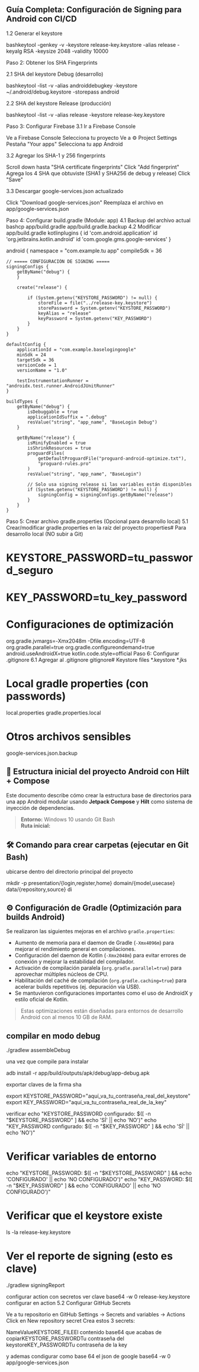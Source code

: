 ## Guía Completa: Configuración de Signing para Android con CI/CD

1.2 Generar el keystore

bashkeytool -genkey -v -keystore release-key.keystore -alias release -keyalg RSA -keysize 2048 -validity 10000

Paso 2: Obtener los SHA Fingerprints

2.1 SHA del keystore Debug (desarrollo)

bashkeytool -list -v -alias androiddebugkey -keystore ~/.android/debug.keystore -storepass android

2.2 SHA del keystore Release (producción)

bashkeytool -list -v -alias release -keystore release-key.keystore

Paso 3: Configurar Firebase
3.1 Ir a Firebase Console

Ve a Firebase Console
Selecciona tu proyecto
Ve a ⚙️ Project Settings
Pestaña "Your apps"
Selecciona tu app Android

3.2 Agregar los SHA-1 y 256 fingerprints

Scroll down hasta "SHA certificate fingerprints"
Click "Add fingerprint"
Agrega los 4 SHA que obtuviste (SHA1 y SHA256 de debug y release)
Click "Save"

3.3 Descargar google-services.json actualizado

Click "Download google-services.json"
Reemplaza el archivo en app/google-services.json

Paso 4: Configurar build.gradle (Module: app)
4.1 Backup del archivo actual
bashcp app/build.gradle app/build.gradle.backup
4.2 Modificar app/build.gradle
kotlinplugins {
id 'com.android.application'
id 'org.jetbrains.kotlin.android'
id 'com.google.gms.google-services'
}

android {
namespace = "com.example.tu app"
compileSdk = 36

    // ===== CONFIGURACIÓN DE SIGNING =====
    signingConfigs {
        getByName("debug") {
        }

        create("release") {
        
            if (System.getenv("KEYSTORE_PASSWORD") != null) {
                storeFile = file("../release-key.keystore")
                storePassword = System.getenv("KEYSTORE_PASSWORD")
                keyAlias = "release"
                keyPassword = System.getenv("KEY_PASSWORD")
            }
        }
    }

    defaultConfig {
        applicationId = "com.example.baselogingoogle"
        minSdk = 24
        targetSdk = 36
        versionCode = 1
        versionName = "1.0"

        testInstrumentationRunner = "androidx.test.runner.AndroidJUnitRunner"
    }

    buildTypes {
        getByName("debug") {
            isDebuggable = true
            applicationIdSuffix = ".debug"
            resValue("string", "app_name", "BaseLogin Debug")
        }

        getByName("release") {
            isMinifyEnabled = true
            isShrinkResources = true
            proguardFiles(
                getDefaultProguardFile("proguard-android-optimize.txt"),
                "proguard-rules.pro"
            )
            resValue("string", "app_name", "BaseLogin")

            // Solo usa signing release si las variables están disponibles
            if (System.getenv("KEYSTORE_PASSWORD") != null) {
                signingConfig = signingConfigs.getByName("release")
            }
        }
    }


Paso 5: Crear archivo gradle.properties (Opcional para desarrollo local)
5.1 Crear/modificar gradle.properties en la raíz del proyecto
properties# Para desarrollo local (NO subir a Git)
# KEYSTORE_PASSWORD=tu_password_seguro
# KEY_PASSWORD=tu_key_password

# Configuraciones de optimización
org.gradle.jvmargs=-Xmx2048m -Dfile.encoding=UTF-8
org.gradle.parallel=true
org.gradle.configureondemand=true
android.useAndroidX=true
kotlin.code.style=official
Paso 6: Configurar .gitignore
6.1 Agregar al .gitignore
gitignore# Keystore files
*.keystore
*.jks

# Local gradle properties (con passwords)
local.properties
gradle.properties.local

# Otros archivos sensibles
google-services.json.backup
## 📁 Estructura inicial del proyecto Android con Hilt + Compose

Este documento describe cómo crear la estructura base de directorios para una app Android modular usando **Jetpack Compose** y **Hilt** como sistema de inyección de dependencias.

> **Entorno:** Windows 10 usando Git Bash  
> **Ruta inicial:** 



## 🛠️ Comando para crear carpetas (ejecutar en Git Bash)

ubicarse dentro del directorio principal del proyecto

mkdir -p presentation/{login,register,home} domain/{model,usecase} data/{repository,source} di


## ⚙️ Configuración de Gradle (Optimización para builds Android)

Se realizaron las siguientes mejoras en el archivo `gradle.properties`:

- Aumento de memoria para el daemon de Gradle (`-Xmx4096m`) para mejorar el rendimiento general en compilaciones.
- Configuración del daemon de Kotlin (`-Xmx2048m`) para evitar errores de conexión y mejorar la estabilidad del compilador.
- Activación de compilación paralela (`org.gradle.parallel=true`) para aprovechar múltiples núcleos de CPU.
- Habilitación del caché de compilación (`org.gradle.caching=true`) para acelerar builds repetitivos (ej. depuración vía USB).
- Se mantuvieron configuraciones importantes como el uso de AndroidX y estilo oficial de Kotlin.

> Estas optimizaciones están diseñadas para entornos de desarrollo Android con al menos 10 GB de RAM.

## compilar en modo debug

./gradlew assembleDebug

una vez que compile para instalar  

adb install -r app/build/outputs/apk/debug/app-debug.apk

exportar claves de la firma sha 

export KEYSTORE_PASSWORD="aquí_va_tu_contraseña_real_del_keystore"
export KEY_PASSWORD="aquí_va_tu_contraseña_real_de_la_key"

verificar
echo "KEYSTORE_PASSWORD configurado: $([ -n "$KEYSTORE_PASSWORD" ] && echo 'SÍ' || echo 'NO')"
echo "KEY_PASSWORD configurado: $([ -n "$KEY_PASSWORD" ] && echo 'SÍ' || echo 'NO')"

# Verificar variables de entorno
echo "KEYSTORE_PASSWORD: $([ -n "$KEYSTORE_PASSWORD" ] && echo 'CONFIGURADO' || echo 'NO CONFIGURADO')"
echo "KEY_PASSWORD: $([ -n "$KEY_PASSWORD" ] && echo 'CONFIGURADO' || echo 'NO CONFIGURADO')"

# Verificar que el keystore existe
ls -la release-key.keystore

# Ver el reporte de signing (esto es clave)
./gradlew signingReport

configurar action con secretos 
ver clave  base64 -w 0 release-key.keystore
configurar en action
5.2 Configurar GitHub Secrets

Ve a tu repositorio en GitHub
Settings → Secrets and variables → Actions
Click en New repository secret
Crea estos 3 secrets:

NameValueKEYSTORE_FILEEl contenido base64 que acabas de copiarKEYSTORE_PASSWORDTu contraseña del keystoreKEY_PASSWORDTu contraseña de la key

y ademas condigurar como base 64 el json de google
base64 -w 0 app/google-services.json
